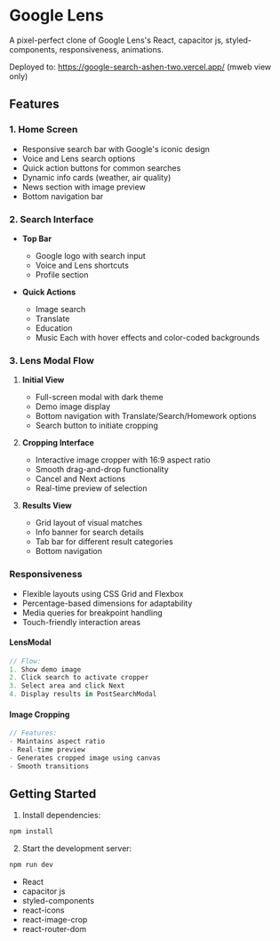 # Google Lens
A pixel-perfect clone of Google Lens's React, capacitor js, styled-components, responsiveness, animations.

Deployed to: https://google-search-ashen-two.vercel.app/ (mweb view only)

## Features

### 1. Home Screen
- Responsive search bar with Google's iconic design
- Voice and Lens search options
- Quick action buttons for common searches
- Dynamic info cards (weather, air quality)
- News section with image preview
- Bottom navigation bar

### 2. Search Interface
- **Top Bar**
  - Google logo with search input
  - Voice and Lens shortcuts
  - Profile section

- **Quick Actions**
  - Image search
  - Translate
  - Education
  - Music
  Each with hover effects and color-coded backgrounds

### 3. Lens Modal Flow
1. **Initial View**
   - Full-screen modal with dark theme
   - Demo image display
   - Bottom navigation with Translate/Search/Homework options
   - Search button to initiate cropping

2. **Cropping Interface**
   - Interactive image cropper with 16:9 aspect ratio
   - Smooth drag-and-drop functionality
   - Cancel and Next actions
   - Real-time preview of selection

3. **Results View**
   - Grid layout of visual matches
   - Info banner for search details
   - Tab bar for different result categories
   - Bottom navigation

### Responsiveness
- Flexible layouts using CSS Grid and Flexbox
- Percentage-based dimensions for adaptability
- Media queries for breakpoint handling
- Touch-friendly interaction areas

#### LensModal
```jsx
// Flow:
1. Show demo image
2. Click search to activate cropper
3. Select area and click Next
4. Display results in PostSearchModal
```

#### Image Cropping
```jsx
// Features:
- Maintains aspect ratio
- Real-time preview
- Generates cropped image using canvas
- Smooth transitions
```

## Getting Started

1. Install dependencies:
```bash
npm install
```

2. Start the development server:
```bash
npm run dev
```

- React
- capacitor js
- styled-components
- react-icons
- react-image-crop
- react-router-dom
